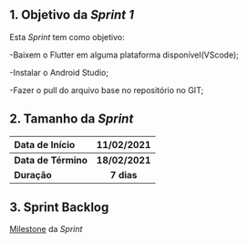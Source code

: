 ## 1. Objetivo da _Sprint 1_

<p align="justify">Esta <i>Sprint</i> tem como objetivo:</p>

-Baixem o Flutter em alguma plataforma disponível(VScode);

-Instalar o Android Studio;

-Fazer o pull do arquivo base no repositório no GIT;

## 2. Tamanho da _Sprint_

| Data de Início | 11/02/2021 |
|:--|:--:|
| **Data de Término** | **18/02/2021** |
| **Duração** | **7 dias** |


## 3. Sprint Backlog

[Milestone](https://github.com/fga-eps-mds/MDS-2020-2-G9/milestone/4?closed=1) da _Sprint_





